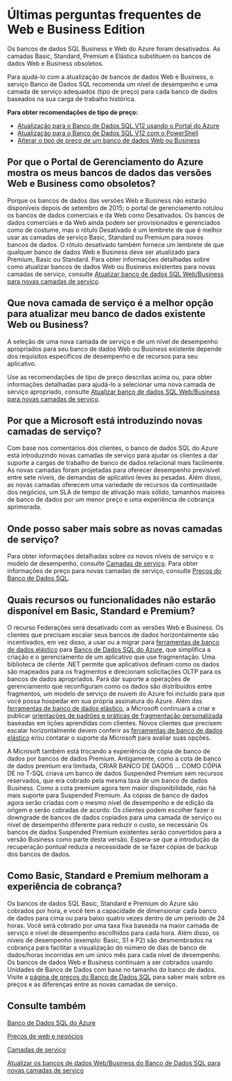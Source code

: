 <properties 
   pageTitle="Últimas perguntas frequentes do Banco de Dados do Azure Web e Business Edition | Microsoft Azure"
   description="Descubra quando os bancos SQL Web e Business do Azure e Business serão desativados e saiba mais sobre os recursos e funcionalidades das novas camadas de serviço."
   services="sql-database"
   documentationCenter="na"
   authors="stevestein"
   manager="jeffreyg"
   editor="monicar" />
<tags 
   ms.service="sql-database"
   ms.devlang="na"
   ms.topic="article"
   ms.tgt_pltfrm="na"
   ms.workload="data-management"
   ms.date="09/30/2015"
   ms.author="sstein" />

# Últimas perguntas frequentes de Web e Business Edition

Os bancos de dados SQL Business e Web do Azure foram desativados. As camadas Basic, Standard, Premium e Elástica substituem os bancos de dados Web e Business obsoletos.

Para ajudá-lo com a atualização de bancos de dados Web e Business, o serviço Banco de Dados SQL recomenda um nível de desempenho e uma camada de serviço adequados (tipo de preço) para cada banco de dados baseados na sua carga de trabalho histórica.

**Para obter recomendações de tipo de preço:**

- [Atualização para o Banco de Dados SQL V12 usando o Portal do Azure](sql-database-v12-upgrade.md)
- [Atualização para o Banco de Dados SQL V12 com o PowerShell](sql-database-upgrade-server.md)
- [Alterar o tipo de preço de um banco de dados Web ou Business](sql-database-service-tier-advisor.md)
 


## Por que o Portal de Gerenciamento do Azure mostra os meus bancos de dados das versões Web e Business como obsoletos?

Porque os bancos de dados das versões Web e Business não estarão disponíveis depois de setembro de 2015; o portal de gerenciamento rotulou os bancos de dados comerciais e da Web como Desativados. Os bancos de dados comerciais e da Web ainda podem ser provisionados e gerenciados como de costume, mas o rótulo Desativado é um lembrete de que é melhor usar as camadas de serviço Basic, Standard ou Premium para novos bancos de dados. O rótulo desativado também fornece um lembrete de que qualquer banco de dados Web e Business deve ser atualizado para Premium, Basic ou Standard. Para obter informações detalhadas sobre como atualizar bancos de dados Web ou Business existentes para novas camadas de serviço, consulte [Atualizar banco de dados SQL Web/Business para novas camadas de serviço](sql-database-upgrade-new-service-tiers.md).

## Que nova camada de serviço é a melhor opção para atualizar meu banco de dados existente Web ou Business?

A seleção de uma nova camada de serviço e de um nível de desempenho apropriados para seu banco de dados Web ou Business existente depende dos requisitos específicos de desempenho e de recursos para seu aplicativo.

Use as recomendações de tipo de preço descritas acima ou, para obter informações detalhadas para ajudá-lo a selecionar uma nova camada de serviço apropriado, consulte [Atualizar banco de dados SQL Web/Business para novas camadas de serviço](sql-database-upgrade-new-service-tiers.md).

## Por que a Microsoft está introduzindo novas camadas de serviço?

Com base nos comentários dos clientes, o banco de dados SQL do Azure está introduzindo novas camadas de serviço para ajudar os clientes a dar suporte a cargas de trabalho de banco de dados relacional mais facilmente. As novas camadas foram projetadas para oferecer desempenho previsível entre sete níveis, de demandas de aplicativo leves às pesadas. Além disso, as novas camadas oferecem uma variedade de recursos da continuidade dos negócios, um SLA de tempo de ativação mais sólido, tamanhos maiores de banco de dados por um menor preço e uma experiência de cobrança aprimorada.

## Onde posso saber mais sobre as novas camadas de serviço?

Para obter informações detalhadas sobre os novos níveis de serviço e o modelo de desempenho, consulte [Camadas de serviço](sql-database-service-tiers.md). Para obter informações de preço para novas camadas de serviço, consulte [Preços do Banco de Dados SQL](http://azure.microsoft.com/pricing/details/sql-database/).

## Quais recursos ou funcionalidades não estarão disponível em Basic, Standard e Premium?

O recurso Federações será desativado com as versões Web e Business. Os clientes que precisam escalar seus bancos de dados horizontalmente são incentivados, em vez disso, a usar ou a migrar para [ferramentas de banco de dados elástico](sql-database-elastic-scale-get-started.md) para [Banco de Dados SQL do Azure](sql-database-elastic-scale-get-started.md), que simplifica a criação e o gerenciamento de um aplicativo que use fragmentação. Uma biblioteca de cliente .NET permite que aplicativos definam como os dados são mapeados para os fragmentos e direcionam solicitações OLTP para os bancos de dados apropriados. Para dar suporte a operações de gerenciamento que reconfiguram como os dados são distribuídos entre fragmentos, um modelo de serviço de nuvem do Azure foi incluído para que você possa hospedar em sua própria assinatura do Azure. Além das [ferramentas de banco de dados elástico](sql-database-elastic-scale-get-started.md), a Microsoft continuará a criar e publicar [orientações de padrões e práticas de fragmentação personalizada](https://msdn.microsoft.com/library/azure/dn764977.aspx) baseadas em lições aprendidas com clientes. Novos clientes que precisem escalar horizontalmente devem conferir as [ferramentas de banco de dados elástico](sql-database-elastic-scale-get-started.md) e/ou contatar o suporte da Microsoft para avaliar suas opções.

A Microsoft também está trocando a experiência de cópia de banco de dados por bancos de dados Premium. Antigamente, como a cota de banco de dados premium era limitada, CRIAR BANCO DE DADOS ... COMO CÓPIA DE no T-SQL criava um banco de dados Suspended Premium sem recursos reservados, que era cobrado pela mesma taxa de um banco de dados Business. Como a cota premium agora tem maior disponibilidade, não há mais suporte para Suspended Premium. As cópias de banco de dados agora serão criadas com o mesmo nível de desempenho e de edição da origem e serão cobradas de acordo. Os clientes podem escolher fazer o downgrade de bancos de dados copiados para uma camada de serviço ou nível de desempenho diferente para reduzir o custo, se necessário Os bancos de dados Suspended Premium existentes serão convertidos para a versão Business como parte desta versão. Espera-se que a introdução da recuperação pontual reduza a necessidade de se fazer cópias de backup dos bancos de dados.

## Como Basic, Standard e Premium melhoram a experiência de cobrança?

Os bancos de dados SQL Basic, Standard e Premium do Azure são cobrados por hora, e você tem a capacidade de dimensionar cada banco de dados para cima ou para baixo quatro vezes dentro de um período de 24 horas. Você será cobrado por uma taxa fixa baseada na maior camada de serviço e nível de desempenho escolhidos para cada hora. Além disso, os níveis de desempenho (exemplo: Basic, S1 e P2) são desmembrados na cobrança para facilitar a visualização do número de dias de banco de dados/horas incorridas em um único mês para cada nível de desempenho. Os bancos de dados Web e Business continuam a ser cobrados usando Unidades de Banco de Dados com base no tamanho do banco de dados. Visite a [página de preços do Banco de Dados SQL](http://azure.microsoft.com/pricing/details/sql-database/) para saber mais sobre os preços e as diferenças entre as novas camadas de serviço.


## Consulte também

[Banco de Dados SQL do Azure](https://azure.microsoft.com/documentation/services/sql-database/)

[Preços de web e negócios](https://azure.microsoft.com/pricing/details/sql-database/web-business/)

[Camadas de serviço](sql-database-service-tiers.md)

[Atualizar os bancos de dados Web/Business do Banco de Dados SQL para novas camadas de serviço](sql-database-upgrade-new-service-tiers.md)

<!---HONumber=AcomDC_1125_2015-->